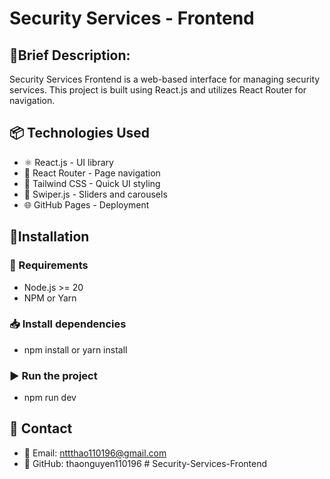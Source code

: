# Security Services - Frontend

## 🚀Brief Description:
Security Services Frontend is a web-based interface for managing security services. This project is built using React.js and utilizes React Router for navigation.

## 📦 Technologies Used
* ⚛ React.js - UI library
* 🚀 React Router - Page navigation
* 🎨 Tailwind CSS - Quick UI styling
* 🎠 Swiper.js - Sliders and carousels
* 🌐 GitHub Pages - Deployment

## 📌Installation
### 🔧 Requirements
* Node.js >= 20
* NPM or Yarn
### 📥 Install dependencies
* npm install or yarn install
### ▶ Run the project
* npm run dev

## 📧 Contact
* 📩 Email: nttthao110196@gmail.com
* 📌 GitHub: thaonguyen110196
#   S e c u r i t y - S e r v i c e s - F r o n t e n d  
 